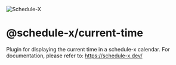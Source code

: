 ![Schedule-X](https://schedule-x.s3.eu-west-1.amazonaws.com/schedule-x-logo.png)

# @schedule-x/current-time

Plugin for displaying the current time in a schedule-x calendar. For documentation, please refer
to: https://schedule-x.dev/
